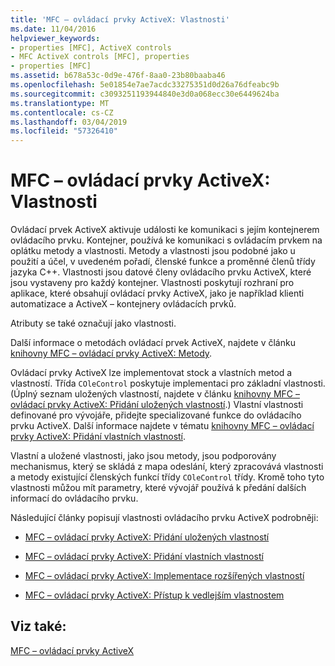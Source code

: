 ```yaml
---
title: 'MFC – ovládací prvky ActiveX: Vlastnosti'
ms.date: 11/04/2016
helpviewer_keywords:
- properties [MFC], ActiveX controls
- MFC ActiveX controls [MFC], properties
- properties [MFC]
ms.assetid: b678a53c-0d9e-476f-8aa0-23b80baaba46
ms.openlocfilehash: 5e01854e7ae7acdc33275351d0d26a76dfeabc9b
ms.sourcegitcommit: c3093251193944840e3d0a068ecc30e6449624ba
ms.translationtype: MT
ms.contentlocale: cs-CZ
ms.lasthandoff: 03/04/2019
ms.locfileid: "57326410"
---
```

# <a name="mfc-activex-controls-properties"></a>MFC – ovládací prvky ActiveX: Vlastnosti

Ovládací prvek ActiveX aktivuje události ke komunikaci s jejím kontejnerem ovládacího prvku. Kontejner, používá ke komunikaci s ovládacím prvkem na oplátku metody a vlastnosti. Metody a vlastnosti jsou podobné jako u použití a účel, v uvedeném pořadí, členské funkce a proměnné členů třídy jazyka C++. Vlastnosti jsou datové členy ovládacího prvku ActiveX, které jsou vystaveny pro každý kontejner. Vlastnosti poskytují rozhraní pro aplikace, které obsahují ovládací prvky ActiveX, jako je například klienti automatizace a ActiveX – kontejnery ovládacích prvků.

Atributy se také označují jako vlastnosti.

Další informace o metodách ovládací prvek ActiveX, najdete v článku [knihovny MFC – ovládací prvky ActiveX: Metody](../mfc/mfc-activex-controls-methods.md).

Ovládací prvky ActiveX lze implementovat stock a vlastních metod a vlastností. Třída `COleControl` poskytuje implementaci pro základní vlastnosti. (Úplný seznam uložených vlastností, najdete v článku [knihovny MFC – ovládací prvky ActiveX: Přidání uložených vlastností](../mfc/mfc-activex-controls-adding-stock-properties.md).) Vlastní vlastnosti definované pro vývojáře, přidejte specializované funkce do ovládacího prvku ActiveX. Další informace najdete v tématu [knihovny MFC – ovládací prvky ActiveX: Přidání vlastních vlastností](../mfc/mfc-activex-controls-adding-custom-properties.md).

Vlastní a uložené vlastnosti, jako jsou metody, jsou podporovány mechanismus, který se skládá z mapa odeslání, který zpracovává vlastnosti a metody existující členských funkcí třídy `COleControl` třídy. Kromě toho tyto vlastnosti můžou mít parametry, které vývojář používá k předání dalších informací do ovládacího prvku.

Následující články popisují vlastnosti ovládacího prvku ActiveX podrobněji:

- [MFC – ovládací prvky ActiveX: Přidání uložených vlastností](../mfc/mfc-activex-controls-adding-stock-properties.md)

- [MFC – ovládací prvky ActiveX: Přidání vlastních vlastností](../mfc/mfc-activex-controls-adding-custom-properties.md)

- [MFC – ovládací prvky ActiveX: Implementace rozšířených vlastností](../mfc/mfc-activex-controls-advanced-property-implementation.md)

- [MFC – ovládací prvky ActiveX: Přístup k vedlejším vlastnostem](../mfc/mfc-activex-controls-accessing-ambient-properties.md)

## <a name="see-also"></a>Viz také:

[MFC – ovládací prvky ActiveX](../mfc/mfc-activex-controls.md)
